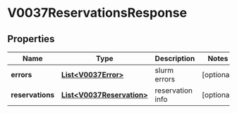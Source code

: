 

# V0037ReservationsResponse


## Properties

| Name | Type | Description | Notes |
|------------ | ------------- | ------------- | -------------|
|**errors** | [**List&lt;V0037Error&gt;**](V0037Error.md) | slurm errors |  [optional] |
|**reservations** | [**List&lt;V0037Reservation&gt;**](V0037Reservation.md) | reservation info |  [optional] |



